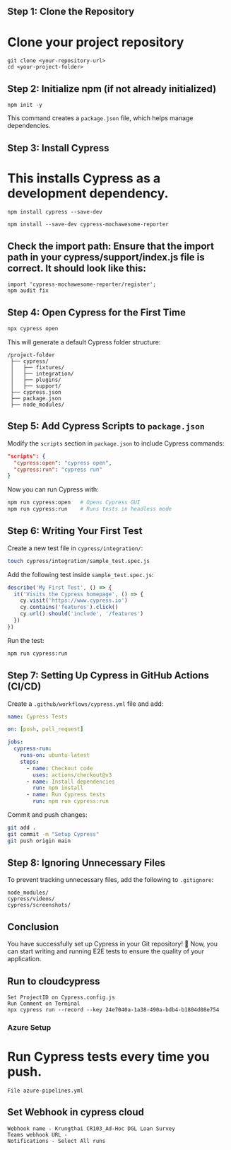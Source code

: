 ## Step 1: Clone the Repository
# Clone your project repository
```
git clone <your-repository-url>
cd <your-project-folder>
```


## Step 2: Initialize npm (if not already initialized)
```
npm init -y
```
This command creates a `package.json` file, which helps manage dependencies.


## Step 3: Install Cypress
# This installs Cypress as a development dependency.
```
npm install cypress --save-dev

npm install --save-dev cypress-mochawesome-reporter
```

## Check the import path: Ensure that the import path in your cypress/support/index.js file is correct. It should look like this:
```
import 'cypress-mochawesome-reporter/register';
npm audit fix
```

## Step 4: Open Cypress for the First Time
```sh
npx cypress open
```
This will generate a default Cypress folder structure:
```
/project-folder
 ├── cypress/
 │   ├── fixtures/
 │   ├── integration/
 │   ├── plugins/
 │   ├── support/
 ├── cypress.json
 ├── package.json
 ├── node_modules/
```

## Step 5: Add Cypress Scripts to `package.json`
Modify the `scripts` section in `package.json` to include Cypress commands:
```json
"scripts": {
  "cypress:open": "cypress open",
  "cypress:run": "cypress run"
}
```
Now you can run Cypress with:
```sh
npm run cypress:open   # Opens Cypress GUI
npm run cypress:run    # Runs tests in headless mode
```

## Step 6: Writing Your First Test
Create a new test file in `cypress/integration/`:
```sh
touch cypress/integration/sample_test.spec.js
```
Add the following test inside `sample_test.spec.js`:
```js
describe('My First Test', () => {
  it('Visits the Cypress homepage', () => {
    cy.visit('https://www.cypress.io')
    cy.contains('features').click()
    cy.url().should('include', '/features')
  })
})
```
Run the test:
```sh
npm run cypress:run
```

## Step 7: Setting Up Cypress in GitHub Actions (CI/CD)
Create a `.github/workflows/cypress.yml` file and add:
```yaml
name: Cypress Tests

on: [push, pull_request]

jobs:
  cypress-run:
    runs-on: ubuntu-latest
    steps:
      - name: Checkout code
        uses: actions/checkout@v3
      - name: Install dependencies
        run: npm install
      - name: Run Cypress tests
        run: npm run cypress:run
```
Commit and push changes:
```sh
git add .
git commit -m "Setup Cypress"
git push origin main
```

## Step 8: Ignoring Unnecessary Files
To prevent tracking unnecessary files, add the following to `.gitignore`:
```
node_modules/
cypress/videos/
cypress/screenshots/
```

## Conclusion
You have successfully set up Cypress in your Git repository! 🎉
Now, you can start writing and running E2E tests to ensure the quality of your application.

## Run to cloudcypress
```
Set ProjectID on Cypress.config.js
Run Comment on Terminal
npx cypress run --record --key 24e7040a-1a38-490a-bdb4-b1804d08e754
```

### Azure Setup
# Run Cypress tests every time you push.
```
File azure-pipelines.yml
```

## Set Webhook in cypress cloud
```
Webhook name - Krungthai CR103_Ad-Hoc DGL Loan Survey
Teams webhook URL -  
Notifications - Select All runs
```